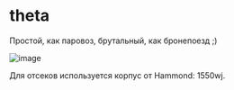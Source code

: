 # theta
Простой, как паровоз, брутальный, как бронепоезд ;)

![image](https://repository-images.githubusercontent.com/224591076/617e3c00-6dc1-11ea-8b29-4cd6d2fb63e3)

Для отсеков используется корпус от Hammond: 1550wj.
